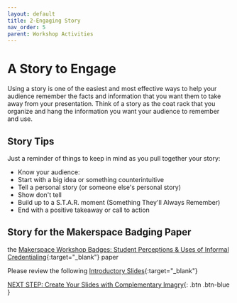 ```yaml
---
layout: default
title: 2-Engaging Story
nav_order: 5
parent: Workshop Activities
---
```

# A Story to Engage
Using a story is one of the easiest and most effective ways to help your audience remember the facts and information that you want them to take away from your presentation. Think of a story as the coat rack that you organize and hang the information you want your audience to remember and use.

## Story Tips
Just a reminder of things to keep in mind as you pull together your story:
- Know your audience:
- Start with a big idea or something counterintuitive
- Tell a personal story (or someone else's personal story)
- Show don't tell
- Build up to a S.T.A.R. moment (Something They'll Always Remember)
- End with a positive takeaway or call to action

## Story for the Makerspace Badging Paper

the [Makerspace Workshop Badges: Student Perceptions & Uses of Informal Credentialing](images/makerspace-badge-paper.pdf){:target="_blank"} paper


Please review the following [Introductory Slides](#){:target="_blank"} 

[NEXT STEP: Create Your Slides with Complementary Imagry](slides-images.html){: .btn .btn-blue }
